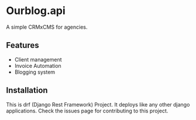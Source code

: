 # Ourblog.api
A simple CRMxCMS for agencies.

## Features
- Client management
- Invoice Automation
- Blogging system

## Installation
This is drf (Django Rest Framework) Project. It deploys like any other django applications. Check the issues page for contributing to this project.